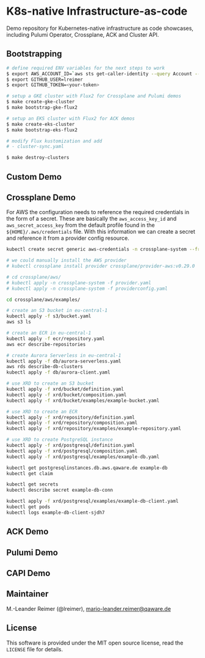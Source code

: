 # K8s-native Infrastructure-as-code

Demo repository for Kubernetes-native infrastructure as code showcases, including Pulumi Operator, Crossplane, ACK and Cluster API.

## Bootstrapping

```bash
# define required ENV variables for the next steps to work
$ export AWS_ACCOUNT_ID=`aws sts get-caller-identity --query Account --output text`
$ export GITHUB_USER=lreimer
$ export GITHUB_TOKEN=<your-token>

# setup a GKE cluster with Flux2 for Crossplane and Pulumi demos
$ make create-gke-cluster
$ make bootstrap-gke-flux2

# setup an EKS cluster with Flux2 for ACK demos
$ make create-eks-cluster
$ make bootstrap-eks-flux2

# modify Flux kustomization and add
# - cluster-sync.yaml

$ make destroy-clusters
```

## Custom Demo


## Crossplane Demo

For AWS the configuration needs to reference the required credentials in the form of a secret.
These are basically the `aws_access_key_id` and `aws_secret_access_key` from the default profile found in the `${HOME}/.aws/credentials` file. With this information we can create a secret and reference it from a provider config resource.

```bash
kubectl create secret generic aws-credentials -n crossplane-system --from-file=credentials=${HOME}/.aws/credentials

# we could manually install the AWS provider
# kubectl crossplane install provider crossplane/provider-aws:v0.29.0

# cd crossplane/aws/
# kubectl apply -n crossplane-system -f provider.yaml
# kubectl apply -n crossplane-system -f providerconfig.yaml

cd crossplane/aws/examples/

# create an S3 bucket in eu-central-1
kubectl apply -f s3/bucket.yaml
aws s3 ls

# create an ECR in eu-central-1
kubectl apply -f ecr/repository.yaml
aws ecr describe-repositories

# create Aurora Serverless in eu-central-1
kubectl apply -f db/aurora-serverless.yaml
aws rds describe-db-clusters
kubectl apply -f db/aurora-client.yaml

# use XRD to create an S3 bucket
kubectl apply -f xrd/bucket/definition.yaml
kubectl apply -f xrd/bucket/composition.yaml
kubectl apply -f xrd/bucket/examples/example-bucket.yaml

# use XRD to create an ECR
kubectl apply -f xrd/repository/definition.yaml
kubectl apply -f xrd/repository/composition.yaml
kubectl apply -f xrd/repository/examples/example-repository.yaml

# use XRD to create PostgreSQL instance
kubectl apply -f xrd/postgresql/definition.yaml
kubectl apply -f xrd/postgresql/composition.yaml
kubectl apply -f xrd/postgresql/examples/example-db.yaml

kubectl get postgresqlinstances.db.aws.qaware.de example-db
kubectl get claim

kubectl get secrets
kubectl describe secret example-db-conn

kubectl apply -f xrd/postgresql/examples/example-db-client.yaml
kubectl get pods
kubectl logs example-db-client-sjdh7
```

## ACK Demo


## Pulumi Demo


## CAPI Demo


## Maintainer

M.-Leander Reimer (@lreimer), <mario-leander.reimer@qaware.de>

## License

This software is provided under the MIT open source license, read the `LICENSE`
file for details.

